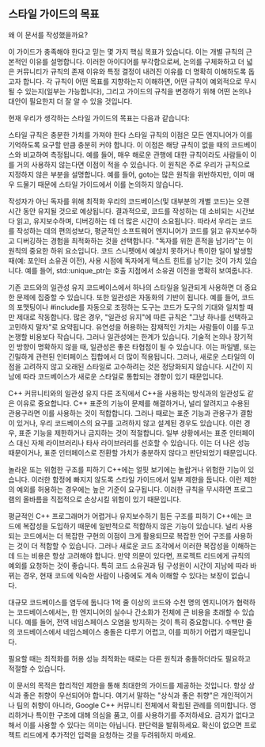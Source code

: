 ## 스타일 가이드의 목표

왜 이 문서를 작성했을까요?

이 가이드가 충족해야 한다고 믿는 몇 가지 핵심 목표가 있습니다. 이는 개별 규칙의 근본적인 이유를 설명합니다. 이러한 아이디어를 부각함으로써, 논의를 구체화하고 더 넓은 커뮤니티가 규칙의 존재 이유와 특정 결정이 내려진 이유를 더 명확히 이해하도록 돕고자 합니다. 각 규칙이 어떤 목표를 지향하는지 이해하면, 어떤 규칙이 예외적으로 무시될 수 있는지(일부는 가능합니다), 그리고 가이드의 규칙을 변경하기 위해 어떤 논의나 대안이 필요한지 더 잘 알 수 있을 것입니다.

현재 우리가 생각하는 스타일 가이드의 목표는 다음과 같습니다:

스타일 규칙은 충분한 가치를 가져야 한다
    스타일 규칙의 이점은 모든 엔지니어가 이를 기억하도록 요구할 만큼 충분히 커야 합니다. 이 이점은 해당 규칙이 없을 때의 코드베이스와 비교하여 측정됩니다. 예를 들어, 매우 해로운 관행에 대한 규칙이라도 사람들이 이를 거의 사용하지 않는다면 이점이 적을 수 있습니다. 이 원칙은 주로 우리가 규칙으로 지정하지 않은 부분을 설명합니다. 예를 들어, goto는 많은 원칙을 위반하지만, 이미 매우 드물기 때문에 스타일 가이드에서 이를 논의하지 않습니다.

작성자가 아닌 독자를 위해 최적화
    우리의 코드베이스(및 대부분의 개별 코드)는 오랜 시간 동안 유지될 것으로 예상됩니다. 결과적으로, 코드를 작성하는 데 소비되는 시간보다 읽고, 유지보수하며, 디버깅하는 데 더 많은 시간이 소요됩니다. 따라서 우리는 코드를 작성하는 데의 편의성보다, 평균적인 소프트웨어 엔지니어가 코드를 읽고 유지보수하고 디버깅하는 경험을 최적화하는 것을 선택합니다. "독자를 위한 흔적을 남기라"는 이 원칙의 중요한 하위 요소입니다. 코드 스니펫에서 예상치 못하거나 특이한 일이 발생할 때(예: 포인터 소유권 이전), 사용 시점에 독자에게 텍스트 힌트를 남기는 것이 가치 있습니다. 예를 들어, std::unique_ptr는 호출 지점에서 소유권 이전을 명확히 보여줍니다.

기존 코드와의 일관성 유지
    코드베이스에서 하나의 스타일을 일관되게 사용하면 더 중요한 문제에 집중할 수 있습니다. 또한 일관성은 자동화의 기반이 됩니다. 예를 들어, 코드의 포맷팅이나 #include를 자동으로 조정하는 도구는 코드가 도구의 기대와 일치할 때만 제대로 작동합니다. 많은 경우, "일관성 유지"에 따른 규칙은 "그냥 하나를 선택하고 고민하지 말자"로 요약됩니다. 유연성을 허용하는 잠재적인 가치는 사람들이 이를 두고 논쟁할 비용보다 작습니다. 그러나 일관성에는 한계가 있습니다. 기술적 논의나 장기적인 방향이 명확하지 않을 때, 일관성은 좋은 타협점이 될 수 있습니다. 이는 파일별, 또는 긴밀하게 관련된 인터페이스 집합에서 더 많이 적용됩니다. 그러나, 새로운 스타일의 이점을 고려하지 않고 오래된 스타일로 고수하려는 것은 정당화되지 않습니다. 시간이 지남에 따라 코드베이스가 새로운 스타일로 통합되는 경향이 있기 때문입니다.

C++ 커뮤니티와의 일관성 유지
    다른 조직에서 C++을 사용하는 방식과의 일관성도 같은 이유로 중요합니다. C++ 표준의 기능이 문제를 해결하거나, 널리 알려지고 수용된 관용구라면 이를 사용하는 것이 적합합니다. 그러나 때로는 표준 기능과 관용구가 결함이 있거나, 우리 코드베이스의 요구를 고려하지 않고 설계된 경우도 있습니다. 이런 경우, 표준 기능을 제한하거나 금지하는 것이 적절합니다. 일부 상황에서는 표준 인터페이스 대신 자체 라이브러리나 타사 라이브러리를 선호할 수 있습니다. 이는 더 나은 성능 때문이거나, 표준 인터페이스로 전환할 가치가 충분하지 않다고 판단되었기 때문입니다.

놀라운 또는 위험한 구조를 피하기
    C++에는 얼핏 보기에는 놀랍거나 위험한 기능이 있습니다. 이러한 함정에 빠지지 않도록 스타일 가이드에서 일부 제한을 둡니다. 이런 제한의 예외를 허용하는 경우에는 높은 기준이 요구됩니다. 이러한 규칙을 무시하면 프로그램의 올바름을 직접적으로 손상시킬 위험이 있기 때문입니다.

평균적인 C++ 프로그래머가 어렵거나 유지보수하기 힘든 구조를 피하기
    C++에는 코드에 복잡성을 도입하기 때문에 일반적으로 적합하지 않은 기능이 있습니다. 널리 사용되는 코드에서는 더 복잡한 구현의 이점이 크게 활용되므로 복잡한 언어 구조를 사용하는 것이 더 적합할 수 있습니다. 그러나 새로운 코드 조각에서 이러한 복잡성을 이해하는 데 드는 비용은 항상 고려해야 합니다. 만약 의문이 있다면, 프로젝트 리드에게 규칙의 예외를 요청하는 것이 좋습니다. 특히 코드 소유권과 팀 구성원이 시간이 지남에 따라 바뀌는 경우, 현재 코드에 익숙한 사람이 나중에도 계속 이해할 수 있다는 보장이 없습니다.

대규모 코드베이스를 염두에 둡니다
    1억 줄 이상의 코드와 수천 명의 엔지니어가 협력하는 코드베이스에서는, 한 엔지니어의 실수나 간소화가 전체에 큰 비용을 초래할 수 있습니다. 예를 들어, 전역 네임스페이스 오염을 방지하는 것이 특히 중요합니다. 수백만 줄의 코드베이스에서 네임스페이스 충돌은 다루기 어렵고, 이를 피하기 어렵기 때문입니다.

필요할 때는 최적화를 허용
    성능 최적화는 때로는 다른 원칙과 충돌하더라도 필요하고 적절할 수 있습니다.

이 문서의 목적은 합리적인 제한을 통해 최대한의 가이드를 제공하는 것입니다. 항상 상식과 좋은 취향이 우선되어야 합니다. 여기서 말하는 "상식과 좋은 취향"은 개인적이거나 팀의 취향이 아니라, Google C++ 커뮤니티 전체에서 확립된 관례를 의미합니다. 영리하거나 특이한 구조에 대해 의심을 품고, 이를 사용하기를 주저하세요. 금지가 없다고 해서 이를 사용할 수 있다는 의미는 아닙니다. 판단력을 발휘하세요. 확신이 없으면 프로젝트 리드에게 추가적인 입력을 요청하는 것을 두려워하지 마세요.